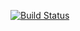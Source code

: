 [![Build Status](https://travis-ci.com/kagiso101/settings-bill-expressjs.svg?branch=master)](https://travis-ci.com/kagiso101/settings-bill-expressjs)
